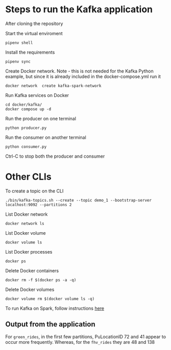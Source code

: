 # Steps to run the Kafka application

After cloning the repository

Start the virtual enviroment
```
pipenv shell
```

Install the requirements
```
pipenv sync
```

Create Docker network.
Note - this is not needed for the Kafka Python example, but since
it is already included in the docker-compose.yml run it
```
docker network  create kafka-spark-network
```

Run Kafka services on Docker
```
cd docker/kafka/
docker compose up -d
```

Run the producer on one terminal
```
python producer.py
```

Run the consumer on another terminal
```
python consumer.py
```

Ctrl-C to stop both the producer and consumer

# Other CLIs

To create a topic on the CLI
```
./bin/kafka-topics.sh --create --topic demo_1 --bootstrap-server localhost:9092 --partitions 2
```

List Docker network
```
docker network ls
```

List Docker volume
```
docker volume ls
```

List Docker processes
```
docker ps
```

Delete Docker containers
```
docker rm -f $(docker ps -a -q)
```

Delete Docker volumes
```
docker volume rm $(docker volume ls -q)
```

To run Kafka on Spark, follow instructions [here](https://github.com/DataTalksClub/data-engineering-zoomcamp/tree/main/week_6_stream_processing/python/docker)

## Output from the application

For `green_rides`, in the first few partitions, PuLocationID 72 and 41 appear to occur more frequently. Whereas, for the `fhv_rides`
they are 48 and 138